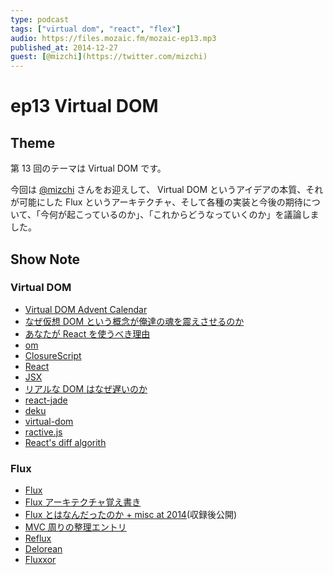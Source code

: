 ```yaml
---
type: podcast
tags: ["virtual dom", "react", "flex"]
audio: https://files.mozaic.fm/mozaic-ep13.mp3
published_at: 2014-12-27
guest: [@mizchi](https://twitter.com/mizchi)
---
```


# ep13 Virtual DOM

## Theme

第 13 回のテーマは Virtual DOM です。

今回は [@mizchi](https://twitter.com/mizchi/) さんをお迎えして、 Virtual DOM というアイデアの本質、それが可能にした Flux というアーキテクチャ、そして各種の実装と今後の期待について、「今何が起こっているのか」、「これからどうなっていくのか」を議論しました。


## Show Note

### Virtual DOM

- [Virtual DOM Advent Calendar](http://qiita.com/advent-calendar/2014/virtual-dom)
- [なぜ仮想 DOM という概念が俺達の魂を震えさせるのか](http://qiita.com/mizchi/items/4d25bc26def1719d52e6)
- [あなたが React を使うべき理由](http://mizchi.hatenablog.com/entry/2014/09/02/201728)
- [om](https://github.com/swannodette/om)
- [ClosureScript](https://github.com/clojure/clojurescript)
- [React](http://facebook.github.io/react/)
- [JSX](http://facebook.github.io/jsx/)
- [リアルな DOM はなぜ遅いのか](http://steps.dodgson.org/b/2014/12/11/why-is-real-dom-slow/)
- [react-jade](https://github.com/jadejs/react-jade)
- [deku](https://github.com/segmentio/deku)
- [virtual-dom](https://github.com/Matt-Esch/virtual-dom)
- [ractive.js](http://www.ractivejs.org/)
- [React's diff algorith](http://calendar.perfplanet.com/2013/diff/)


### Flux

- [Flux](http://facebook.github.io/flux/)
- [Flux アーキテクチャ覚え書き](http://saneyukis.hatenablog.com/entry/2014/09/26/174750)
- [Flux とはなんだったのか + misc at 2014](http://saneyukis.hatenablog.com/entry/2014/12/24/014421)(収録後公開)
- [MVC 周りの整理エントリ](http://blog.nodejitsu.com/scaling-isomorphic-javascript-code/)
- [Reflux](https://github.com/spoike/refluxjs)
- [Delorean](http://deloreanjs.com/)
- [Fluxxor](http://fluxxor.com/)
